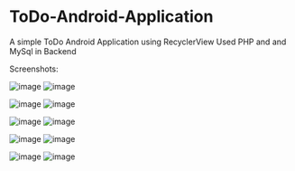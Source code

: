 # ToDo-Android-Application
A simple ToDo Android Application using RecyclerView
Used PHP and and MySql in Backend

Screenshots:

![image](https://user-images.githubusercontent.com/17126310/57970247-a749c700-799c-11e9-9dbd-3310d59d5d44.png)  ![image](https://user-images.githubusercontent.com/17126310/57970268-ee37bc80-799c-11e9-91ec-f37355d4536a.png)

![image](https://user-images.githubusercontent.com/17126310/57970278-11fb0280-799d-11e9-89e1-e84d84cf5d1d.png)  ![image](https://user-images.githubusercontent.com/17126310/57970284-1de6c480-799d-11e9-8417-b0c763c60dd8.png)

![image](https://user-images.githubusercontent.com/17126310/57970293-2d660d80-799d-11e9-9503-4d5f6f21721b.png)  ![image](https://user-images.githubusercontent.com/17126310/57970297-3656df00-799d-11e9-99bb-b9a01d70faff.png)

![image](https://user-images.githubusercontent.com/17126310/57970302-42db3780-799d-11e9-9172-5188a10f6259.png)  ![image](https://user-images.githubusercontent.com/17126310/57970304-4d95cc80-799d-11e9-9051-60b3cb4cb9dc.png)

![image](https://user-images.githubusercontent.com/17126310/57970310-5d151580-799d-11e9-9dd5-63587688f0c3.png)  ![image](https://user-images.githubusercontent.com/17126310/57970315-6605e700-799d-11e9-8bdc-62519cb660cd.png)




